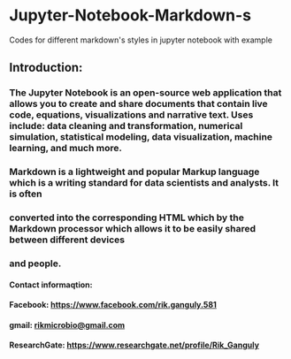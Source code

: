 # Jupyter-Notebook-Markdown-s
Codes for different markdown's styles in jupyter notebook with example 
## Introduction: <br>

### The Jupyter Notebook is an open-source web application that allows you to create and share documents that contain live code, equations, visualizations and narrative text. Uses include: data cleaning and transformation, numerical simulation, statistical modeling, data visualization, machine learning, and much more. <br>

### Markdown is a lightweight and popular Markup language which is a writing standard for data scientists and analysts. It is often <br>
### converted into the corresponding HTML which by the Markdown processor which allows it to be easily shared between different devices <br>
### and people. <br>
#### Contact informaqtion: <br>
#### Facebook: https://www.facebook.com/rik.ganguly.581 <br>
#### gmail: rikmicrobio@gmail.com <br>
#### ResearchGate: https://www.researchgate.net/profile/Rik_Ganguly
